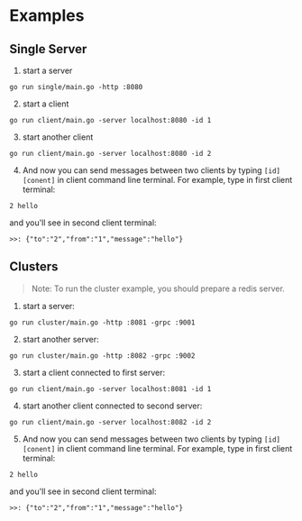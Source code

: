 # Examples

## Single Server

1. start a server
```shell
go run single/main.go -http :8080
```
2. start a client

```shell
go run client/main.go -server localhost:8080 -id 1
```
3. start another client
```shell
go run client/main.go -server localhost:8080 -id 2
```
4. And now you can send messages between two clients by typing `[id] [conent]` in client command line terminal. For example, type in first client terminal:
```shell
2 hello
```
and you'll see in second client terminal:
```shell
>>: {"to":"2","from":"1","message":"hello"}
```

## Clusters

> Note: To run the cluster example, you should prepare a redis server. 

1. start a server:
```shell
go run cluster/main.go -http :8081 -grpc :9001
```

2. start another server:
```shell
go run cluster/main.go -http :8082 -grpc :9002
```

3. start a client connected to first server:
```shell
go run client/main.go -server localhost:8081 -id 1
```
4. start another client connected to second server:
```shell
go run client/main.go -server localhost:8082 -id 2
```

5. And now you can send messages between two clients by typing `[id] [conent]` in client command line terminal. For example, type in first client terminal:
```shell
2 hello
```
and you'll see in second client terminal:
```shell
>>: {"to":"2","from":"1","message":"hello"}
```

